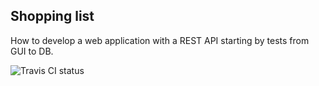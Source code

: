 ## Shopping list

How to develop a web application with a REST API starting by tests from GUI to DB.

![Travis CI status](https://travis-ci.org/pvardanega/shopping-list.svg?branch=master)
